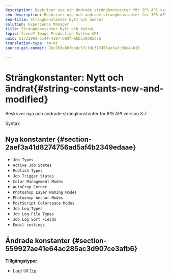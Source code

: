 ```yaml
---
description: Beskriver nya och ändrade strängkonstanter för IPS API version 3.7.
seo-description: Beskriver nya och ändrade strängkonstanter för IPS API version 3.7.
seo-title: Strängkonstanter Nytt och ändrat
solution: Experience Manager
title: Strängkonstanter Nytt och ändrat
topic: Scene7 Image Production System API
uuid: 5172190d-514f-4197-b8df-abb530d85d7a
translation-type: tm+mt
source-git-commit: 7bc7b3a86fbcdc57cfdc31745fae3afc06e44b15

---
```



# Strängkonstanter: Nytt och ändrat{#string-constants-new-and-modified}

Beskriver nya och ändrade strängkonstanter för IPS API version 3.7.

Syntax

## Nya konstanter {#section-2aef3a41d8274756ad5af4b2349edaae}

* `Job Types`
* `Active Job States`
* `Publish Types`
* `Job Trigger States`
* `Color Management Modes`
* `AutoCrop Corner`
* `Photoshop Layer Naming Modes`
* `Photoshop Anchor Modes`
* `PostScript Colorspace Modes`
* `Job Log Types`
* `Job Log File Types`
* `Job Log Sort Fields`
* `Email settings`

## Ändrade konstanter {#section-559927ae41e64ac285ac3d907ce3afb6}

**Tillgångstyper**

* Lagt till `Zip`.

